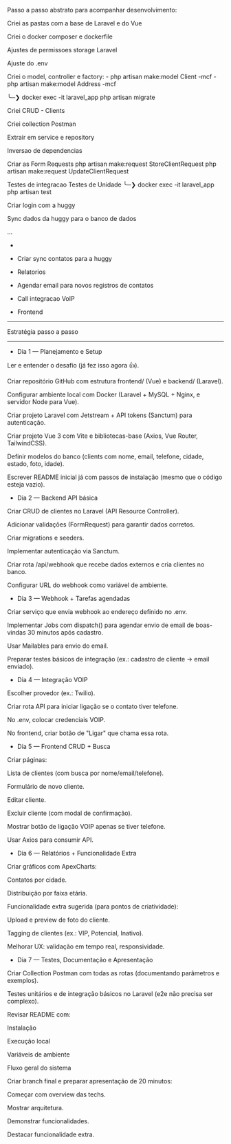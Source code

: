Passo a passo abstrato para acompanhar desenvolvimento:

Criei as pastas com a base de Laravel e do Vue

Criei o docker composer e dockerfile

Ajustes de permissoes storage Laravel

Ajuste do .env

Criei o model, controller e factory: 
    - php artisan make:model Client -mcf
    - php artisan make:model Address -mcf

╰─❯ docker exec -it laravel_app php artisan migrate

Criei CRUD - Clients

Criei collection Postman

Extrair em service e repository

Inversao de dependencias

Criar as Form Requests
    php artisan make:request StoreClientRequest
    php artisan make:request UpdateClientRequest

Testes de integracao
Testes de Unidade
   ╰─❯ docker exec -it laravel_app php artisan test

Criar login com a huggy

Sync dados da huggy para o banco de dados

...

- 

- Criar sync contatos para a huggy

- Relatorios

- Agendar email para novos registros de contatos

- Call integracao VoIP

- Frontend


________________________
Estratégia passo a passo
________________________

- Dia 1 — Planejamento e Setup

Ler e entender o desafio (já fez isso agora 👍).

Criar repositório GitHub com estrutura frontend/ (Vue) e backend/ (Laravel).

Configurar ambiente local com Docker (Laravel + MySQL + Nginx, e servidor Node para Vue).

Criar projeto Laravel com Jetstream + API tokens (Sanctum) para autenticação.

Criar projeto Vue 3 com Vite e bibliotecas-base (Axios, Vue Router, TailwindCSS).

Definir modelos do banco (clients com nome, email, telefone, cidade, estado, foto, idade).

Escrever README inicial já com passos de instalação (mesmo que o código esteja vazio).

- Dia 2 — Backend API básica

Criar CRUD de clientes no Laravel (API Resource Controller).

Adicionar validações (FormRequest) para garantir dados corretos.

Criar migrations e seeders.

Implementar autenticação via Sanctum.

Criar rota /api/webhook que recebe dados externos e cria clientes no banco.

Configurar URL do webhook como variável de ambiente.

- Dia 3 — Webhook + Tarefas agendadas

Criar serviço que envia webhook ao endereço definido no .env.

Implementar Jobs com dispatch() para agendar envio de email de boas-vindas 30 minutos após cadastro.

Usar Mailables para envio do email.

Preparar testes básicos de integração (ex.: cadastro de cliente → email enviado).

- Dia 4 — Integração VOIP

Escolher provedor (ex.: Twilio).

Criar rota API para iniciar ligação se o contato tiver telefone.

No .env, colocar credenciais VOIP.

No frontend, criar botão de "Ligar" que chama essa rota.

- Dia 5 — Frontend CRUD + Busca

Criar páginas:

Lista de clientes (com busca por nome/email/telefone).

Formulário de novo cliente.

Editar cliente.

Excluir cliente (com modal de confirmação).

Mostrar botão de ligação VOIP apenas se tiver telefone.

Usar Axios para consumir API.

- Dia 6 — Relatórios + Funcionalidade Extra

Criar gráficos com ApexCharts:

Contatos por cidade.

Distribuição por faixa etária.

Funcionalidade extra sugerida (para pontos de criatividade):

Upload e preview de foto do cliente.

Tagging de clientes (ex.: VIP, Potencial, Inativo).

Melhorar UX: validação em tempo real, responsividade.

- Dia 7 — Testes, Documentação e Apresentação

Criar Collection Postman com todas as rotas (documentando parâmetros e exemplos).

Testes unitários e de integração básicos no Laravel (e2e não precisa ser complexo).

Revisar README com:

Instalação

Execução local

Variáveis de ambiente

Fluxo geral do sistema

Criar branch final e preparar apresentação de 20 minutos:

Começar com overview das techs.

Mostrar arquitetura.

Demonstrar funcionalidades.

Destacar funcionalidade extra.